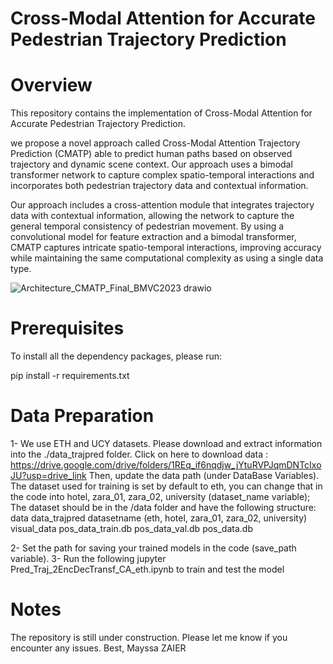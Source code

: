 # Cross-Modal Attention for Accurate Pedestrian Trajectory Prediction

# Overview
This repository contains the implementation of Cross-Modal Attention for Accurate Pedestrian Trajectory Prediction.

we propose a novel approach called Cross-Modal Attention Trajectory Prediction (CMATP) able to predict human paths based on observed trajectory and dynamic scene context. Our approach uses a bimodal transformer network to capture complex spatio-temporal interactions and incorporates both pedestrian trajectory data and contextual information.

Our approach includes a cross-attention module that integrates trajectory data with contextual information, allowing the network to capture the general temporal consistency of pedestrian movement. By using a convolutional model for feature extraction and a bimodal transformer, CMATP captures intricate spatio-temporal interactions, improving accuracy while maintaining the same computational complexity as using a single data type.

![Architecture_CMATP_Final_BMVC2023 drawio](https://github.com/MZ82020/CMATP/assets/94976539/00d6d619-6e66-4279-bfac-34afb999da80)

# Prerequisites

To install all the dependency packages, please run:

pip install -r requirements.txt

# Data Preparation

1- We use ETH and UCY datasets. Please download and extract information into the ./data_trajpred folder. Click on here to download data : https://drive.google.com/drive/folders/1REq_if6nqdjw_jYtuRVPJqmDNTcIxoJU?usp=drive_link
Then, update the data path (under DataBase Variables). The dataset used for training is set by default to eth, you can change that in the code into hotel, zara_01, zara_02, university (dataset_name variable);
The dataset should be in the /data folder and have the following structure:
data
    data_trajpred
        datasetname (eth, hotel, zara_01, zara_02, university)
              visual_data
              pos_data_train.db
              pos_data_val.db
              pos_data.db 

2- Set the path for saving your trained models in the code (save_path variable).
3- Run the following jupyter Pred_Traj_2EncDecTransf_CA_eth.ipynb to train and test the model

# Notes
The repository is still under construction. Please let me know if you encounter any issues.
Best, 
Mayssa ZAIER






